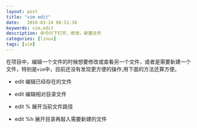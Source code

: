 ```yaml
--- 
layout: post
title: "vim edit"
date:   2016-03-24 08:51:36
keywords: vim,edit
description: 命令行下打开，修改，新建文件
categories: [linux]
tags: [vim]
---
```


在项目中，编辑一个文件的时候想要修改或查看另一个文件，或者是需要新建一个文件，特别是`vim`中，目前还没有发现更方便的操作,用下面的方法还算方便。

* edit 编辑已经存在的文件

* edit 编辑相对目录文件

* edit %<Tab> 展开当前文件路径

* edit %h<Tab> 展开目录再敲入需要新建的文件

<!--more-->
